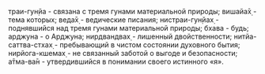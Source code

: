 траи-гун̣йа - связана с тремя гунами материальной природы; вишайа̄х̣ - тема которых; веда̄х̣ - ведические писания; нистраи-гун̣йах̣ - поднявшийся над тремя гунами материальной природы; бхава - будь; арджуна - о Арджуна; нирдвандвах̣ - лишенный двойственности; нитйа-саттва-стхах̣ - пребывающий в чистом состоянии духовного бытия; нирйога-кшемах̣ - не связанный заботой о выгоде и безопасности; а̄тма-ва̄н - утвердившийся в понимании своего истинного «я».